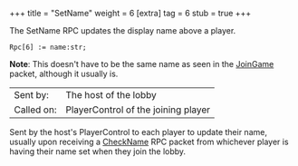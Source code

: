 +++
title = "SetName"
weight = 6
[extra]
tag = 6
stub = true
+++

The SetName RPC updates the display name above a player.

<!-- more -->

```
Rpc[6] := name:str;
```

**Note**: This doesn't have to be the same name as seen in the [JoinGame](@/networking/rootmessages/01_joingame.md) packet, although it usually is.

|            |                                          |
| ---------- | ---------------------------------------- |
| Sent by:   | The host of the lobby                    |
| Called on: | PlayerControl of the joining player      |

Sent by the host's PlayerControl to each player to update their name, usually upon receiving a [CheckName](@/networking/rpc/05_checkname.md) RPC packet from whichever player is having their name set when they join the lobby.
